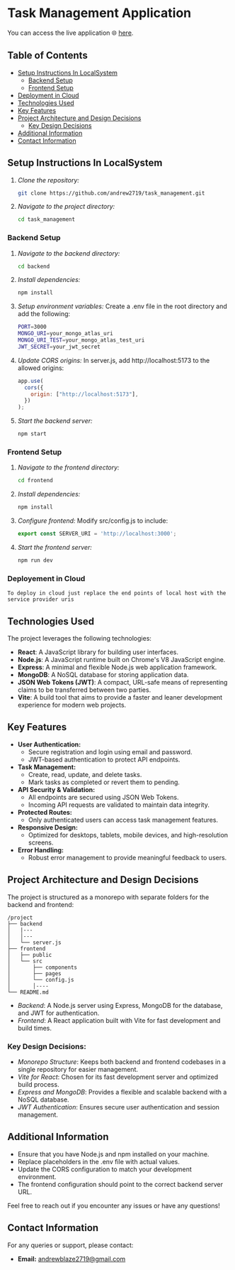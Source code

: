 

# Task Management Application

You can access the live application 🌐 [here](https://task-management-nine-mu.vercel.app).


## Table of Contents

- [Setup Instructions In LocalSystem](#setup-instructions-in-localsystem)
    - [Backend Setup](#backend-setup)
    - [Frontend Setup](#frontend-setup)
- [Deployment in Cloud](#deployement-in-cloud)
- [Technologies Used](#technologies-used)
- [Key Features](#key-features)
- [Project Architecture and Design Decisions](#project-architecture-and-design-decisions)
    - [Key Design Decisions](#key-design-decisions)
- [Additional Information](#additional-information)
- [Contact Information](#contact-information)

## Setup Instructions In LocalSystem


1. *Clone the repository:*
    ```bash
    git clone https://github.com/andrew2719/task_management.git
    ```

2. *Navigate to the project directory:*
    ```bash
    cd task_management
    ```


### Backend Setup

1. *Navigate to the backend directory:*
    ```bash
    cd backend
    ```

2. *Install dependencies:*
    ```bash
    npm install
    ```

3. *Setup environment variables:*
    Create a .env file in the root directory and add the following:
    ```bash
    PORT=3000
    MONGO_URI=your_mongo_atlas_uri
    MONGO_URI_TEST=your_mongo_atlas_test_uri
    JWT_SECRET=your_jwt_secret
    ```

4. *Update CORS origins:*
    In server.js, add http://localhost:5173 to the allowed origins:
    ```javascript
    app.use(
      cors({
        origin: ["http://localhost:5173"],
      })
    );
    ```

5. *Start the backend server:*
    ```bash
    npm start
    ```

### Frontend Setup

1. *Navigate to the frontend directory:*
    ```bash
    cd frontend
    ```

2. *Install dependencies:*
    ```bash
    npm install
    ```

3. *Configure frontend:*
    Modify src/config.js to include:
    ```javascript
    export const SERVER_URI = 'http://localhost:3000';
    ```

4. *Start the frontend server:*
    ```bash
    npm run dev
    ```


### Deployement in Cloud

    To deploy in cloud just replace the end points of local host with the service provider uris

## Technologies Used

The project leverages the following technologies:

- **React**: A JavaScript library for building user interfaces.
- **Node.js**: A JavaScript runtime built on Chrome's V8 JavaScript engine.
- **Express**: A minimal and flexible Node.js web application framework.
- **MongoDB**: A NoSQL database for storing application data.
- **JSON Web Tokens (JWT)**: A compact, URL-safe means of representing claims to be transferred between two parties.
- **Vite**: A build tool that aims to provide a faster and leaner development experience for modern web projects.

## Key Features

- **User Authentication:** 
  - Secure registration and login using email and password.
  - JWT-based authentication to protect API endpoints.
- **Task Management:**
  - Create, read, update, and delete tasks.
  - Mark tasks as completed or revert them to pending.
- **API Security & Validation:**
  - All endpoints are secured using JSON Web Tokens.
  - Incoming API requests are validated to maintain data integrity.
- **Protected Routes:** 
  - Only authenticated users can access task management features.
- **Responsive Design:**
  - Optimized for desktops, tablets, mobile devices, and high-resolution screens.
- **Error Handling:**
  - Robust error management to provide meaningful feedback to users.

## Project Architecture and Design Decisions

The project is structured as a monorepo with separate folders for the backend and frontend:

```
/project
├── backend
│   |---
│   │---
│   └── server.js
├── frontend
│   ├── public
│   └── src
│       ├── components
│       ├── pages
│       └── config.js
│       │----
└── README.md
```

- *Backend*: A Node.js server using Express, MongoDB for the database, and JWT for authentication.
- *Frontend*: A React application built with Vite for fast development and build times.



### Key Design Decisions:

- *Monorepo Structure*: Keeps both backend and frontend codebases in a single repository for easier management.
- *Vite for React*: Chosen for its fast development server and optimized build process.
- *Express and MongoDB*: Provides a flexible and scalable backend with a NoSQL database.
- *JWT Authentication*: Ensures secure user authentication and session management.

## Additional Information

- Ensure that you have Node.js and npm installed on your machine.
- Replace placeholders in the .env file with actual values.
- Update the CORS configuration to match your development environment.
- The frontend configuration should point to the correct backend server URL.

Feel free to reach out if you encounter any issues or have any questions!

## Contact Information

For any queries or support, please contact:

- **Email:** [andrewblaze2719@gmail.com](mailto:andrewblaze2719@gmail.com)